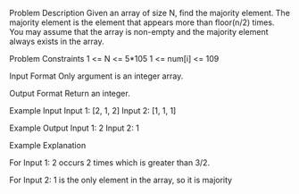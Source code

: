 Problem Description
Given an array of size N, find the majority element. The majority element is the element that appears more than floor(n/2) times. You may assume that the array is non-empty and the majority element always exists in the array.

Problem Constraints
1 <= N <= 5*105
1 <= num[i] <= 109

Input Format
Only argument is an integer array.

Output Format
Return an integer.

Example Input
Input 1:
[2, 1, 2]
Input 2:
[1, 1, 1]


Example Output
Input 1:
2
Input 2:
1

Example Explanation

For Input 1:
2 occurs 2 times which is greater than 3/2.

For Input 2:
 1 is the only element in the array, so it is majority
